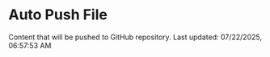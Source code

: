 # Auto Push File

Content that will be pushed to GitHub repository.
Last updated: 07/22/2025, 06:57:53 AM